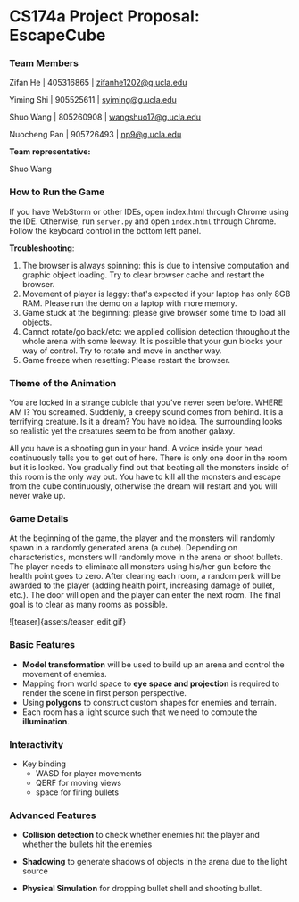 # CS174a Project Proposal: EscapeCube

### Team Members

Zifan He | 405316865 | zifanhe1202@g.ucla.edu

Yiming Shi | 905525611 | syiming@g.ucla.edu

Shuo Wang | 805260908 | wangshuo17@g.ucla.edu

Nuocheng Pan | 905726493 | np9@g.ucla.edu


**Team representative:**

Shuo Wang

### How to Run the Game
If you have WebStorm or other IDEs, open index.html through Chrome using the IDE. Otherwise, run `server.py` and open `index.html` through Chrome. Follow the keyboard control in the bottom left panel.

**Troubleshooting**:

1. The browser is always spinning: this is due to intensive computation and graphic object loading. Try to clear browser cache and restart the browser.
2. Movement of player is laggy: that's expected if your laptop has only 8GB RAM. Please run the demo on a laptop with more memory.
3. Game stuck at the beginning: please give browser some time to load all objects.
4. Cannot rotate/go back/etc: we applied collision detection throughout the whole arena with some leeway. It is possible that your gun blocks your way of control. Try to rotate and move in another way.
5. Game freeze when resetting: Please restart the browser.

### Theme of the Animation

You are locked in a strange cubicle that you’ve never seen before. WHERE AM I? You screamed. Suddenly, a creepy sound comes from behind. It is a terrifying creature. Is it a dream? You have no idea. The surrounding looks so realistic yet the creatures seem to be from another galaxy.

All you have is a shooting gun in your hand. A voice inside your head continuously tells you to get out of here. There is only one door in the room but it is locked. You gradually find out that beating all the monsters inside of this room is the only way out. You have to kill all the monsters and escape from the cube continuously, otherwise the dream will restart and you will never wake up.



### Game Details

At the beginning of the game, the player and the monsters will randomly spawn in a randomly generated arena (a cube). Depending on characteristics, monsters will randomly move in the arena or shoot bullets. The player needs to eliminate all monsters using his/her gun before the health point goes to zero. After clearing each room, a random perk will be awarded to the player (adding health point, increasing damage of bullet, etc.). The door will open and the player can enter the next room. The final goal is to clear as many rooms as possible.

![teaser]{assets/teaser_edit.gif}


### Basic Features

- **Model transformation** will be used to build up an arena and control the movement of enemies.
- Mapping from world space to **eye space and projection** is required to render the scene in first person perspective.
- Using **polygons** to construct custom shapes for enemies and terrain.
- Each room has a light source such that we need to compute the **illumination**.



### Interactivity

-  Key binding
    - WASD for player movements
    - QERF for moving views
    - space for firing bullets


### Advanced Features

- **Collision detection** to check whether enemies hit the player and whether the bullets hit the enemies

- **Shadowing** to generate shadows of objects in the arena due to the light source

- **Physical Simulation** for dropping bullet shell and shooting bullet.
